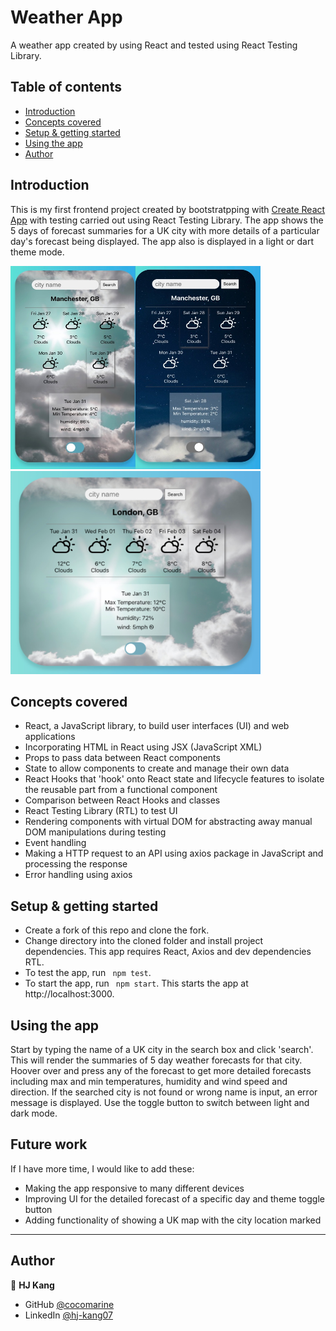 # Weather App

A weather app created by using React and tested using React Testing Library.

## Table of contents

- [Introduction](#introduction)
- [Concepts covered](#concepts-covered)
- [Setup & getting started](#setup-&-getting-started)
- [Using the app](#using-the-app)
- [Author](#author)

## Introduction

This is my first frontend project created by bootstratpping with [Create React App](https://github.com/facebook/create-react-app) with testing carried out using React Testing Library. The app shows the 5 days of forecast summaries for a UK city with more details of a particular day's forecast being displayed. The app also is displayed in a light or dart theme mode. 

<img src="images/weather_app_screens.jpg" width="400" height="325" alt="Mobile screenshots of app in light and dark mode side by side" title="App on mobile screen in light and dark mode"/>
<img src="images/weather_app_light_full.jpg" width="400" height="325" alt="Computer screenshot of app in light mode" title="App on computer screen in light mode" />

## Concepts covered

- React, a JavaScript library, to build user interfaces (UI) and web applications
- Incorporating HTML in React using JSX (JavaScript XML)
- Props to pass data between React components
- State to allow components to create and manage their own data
- React Hooks that 'hook' onto React state and lifecycle features to isolate the reusable part from a functional component
- Comparison between React Hooks and classes
- React Testing Library (RTL) to test UI 
- Rendering components with virtual DOM for abstracting away manual DOM manipulations during testing
- Event handling
- Making a HTTP request to an API using axios package in JavaScript and processing the response
- Error handling using axios

## Setup & getting started
- Create a fork of this repo and clone the fork. 
- Change directory into the cloned folder and install project dependencies. This app requires React, Axios and dev dependencies RTL.
- To test the app, run ``` npm test```.
- To start the app, run ``` npm start```. This starts the app at http://localhost:3000. 

## Using the app
Start by typing the name of a UK city in the search box and click 'search'. This will render the summaries of 5 day weather forecasts for that city. Hoover over and press any of the forecast to get more detailed forecasts including max and min temperatures, humidity and wind speed and direction. If the searched city is not found or wrong name is input, an error message is displayed. Use the toggle button to switch between light and dark mode. 

## Future work
If I have more time, I would like to add these:
- Making the app responsive to many different devices
- Improving UI for the detailed forecast of a specific day and theme toggle button
- Adding functionality of showing a UK map with the city location marked

------------------

## Author

👤 **HJ Kang** 
- GitHub [@cocomarine](https://github.com/cocomarine) 
- LinkedIn [@hj-kang07](https://www.linkedin.com/in/hj-kang07/) 